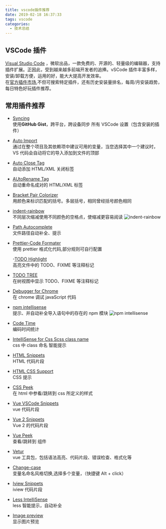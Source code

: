 ```yaml
---
title: vscode插件推荐
date: 2019-02-18 16:37:33
tags: vscode
categories:
  - 技术总结
---
```


## VSCode 插件

[Visual Studio Code](https://code.visualstudio.com/) ，微软出品，一款免费的、开源的、轻量级的编辑器，支持插件扩展。正因此，受到越来越多前端开发者的追捧。vSCode 插件丰富多样，安装/卸载方便，运用的好，能大大提高开发效率。  
在[官方插件市场](https://marketplace.visualstudio.com/vscode),不但可搜索特定插件，还有历史安装量排名，每周/月安装趋势，每日特色好玩插件推荐。

## 常用插件推荐

- [Syncing](https://marketplace.visualstudio.com/items?itemName=nonoroazoro.syncing)  
  使用**GitHub Gist**，跨平台，跨设备同步 所有 VSCode 设置（包含安装的插件）

- [Auto Import](https://marketplace.visualstudio.com/items?itemName=steoates.autoimport)  
  通过在整个项目及其依赖项中建议可用的变量，当您选择其中一个建议时，VS 代码会自动将它的导入添加到文件的顶部

- [Auto Close Tag](https://marketplace.visualstudio.com/items?itemName=formulahendry.auto-close-tag)  
  自动添加 HTML/XML 关闭标签

- [AUtoRename Tag](https://marketplace.visualstudio.com/items?itemName=formulahendry.auto-rename-tag)  
  自动重命名成对的 HTML/XML 标签

- [Bracket Pair Colorizer](https://marketplace.visualstudio.com/items?itemName=CoenraadS.bracket-pair-colorizer)  
  用颜色来标识匹配的括号。多层括号，相同曾经括号颜色相同

- [indent-rainbow](https://marketplace.visualstudio.com/items?itemName=oderwat.indent-rainbow)  
  不同层次缩减使用不同颜色的空格点，使缩减更容易阅读
  ![indent-rainbow](https://raw.githubusercontent.com/oderwat/vscode-indent-rainbow/master/assets/example.png)

- [Path Autocomplete](https://marketplace.visualstudio.com/items?itemName=ionutvmi.path-autocomplete)  
  文件路径自动补全、提示

- [Prettier-Code Formater](https://marketplace.visualstudio.com/items?itemName=esbenp.prettier-vscode)  
  使用 prettier 格式化代码,部分规则可自行配置

  -[TODO Highlight](https://marketplace.visualstudio.com/items?itemName=wayou.vscode-todo-highlight)  
  高亮文件中的 TODO、FIXME 等注释标记

- [TODO TREE](https://marketplace.visualstudio.com/items?itemName=Gruntfuggly.todo-tree)  
   在树视图中显示 TODO、FIXME 等注释标记

- [Debugger for Chrome](https://marketplace.visualstudio.com/items?itemName=msjsdiag.debugger-for-chrome)  
  在 chrome 调试 javaScript 代码

- [npm intellisense](https://marketplace.visualstudio.com/items?itemName=christian-kohler.npm-intellisense)  
  提示、并自动补全导入语句中的存在的 npm 模块
  ![npm intellisense](https://raw.githubusercontent.com/ChristianKohler/NpmIntellisense/master/images/auto_complete.gif)

- [Code Time](https://marketplace.visualstudio.com/items?itemName=softwaredotcom.swdc-vscode)  
   编码时间统计

- [IntelliSense for Css Scss class name](https://marketplace.visualstudio.com/items?itemName=gencer.html-slim-scss-css-class-completion)  
  css 中 class 命名 智能提示

- [HTML Snippets](https://marketplace.visualstudio.com/items?itemName=abusaidm.html-snippets)  
  HTML 代码片段

- [HTML CSS Support](https://marketplace.visualstudio.com/items?itemName=ecmel.vscode-html-css)  
  CSS 提示

- [CSS Peek](https://marketplace.visualstudio.com/items?itemName=pranaygp.vscode-css-peek)  
   在 html 中参看/跳转到 css 所定义的样式

- [Vue VSCode Snippets](https://marketplace.visualstudio.com/items?itemName=sdras.vue-vscode-snippets)  
   vue 代码片段

- [Vue 2 Snippets](https://marketplace.visualstudio.com/items?itemName=hollowtree.vue-snippets)  
  Vue 2 的代码片段

- [Vue Peek](https://marketplace.visualstudio.com/items?itemName=dariofuzinato.vue-peek)  
   查看/跳转到 组件

- [Vetur](https://marketplace.visualstudio.com/items?itemName=octref.vetur)  
  vue 工具包，包括语法高亮、代码片段、错误检查、格式化等

- [Change-case](https://marketplace.visualstudio.com/items?itemName=wmaurer.change-case)  
  变量名命名风格切换,选择多个变量，（快捷键 Alt + click）

- [Iview Snippets](https://marketplace.visualstudio.com/items?itemName=boseny.iview-snippets)  
  iview 代码片段

- [Less IntelliSense](https://marketplace.visualstudio.com/items?itemName=mrmlnc.vscode-less)  
  less 智能提示，自动补全

- [Image preview](https://marketplace.visualstudio.com/items?itemName=kisstkondoros.vscode-gutter-preview)  
  显示图片预览
